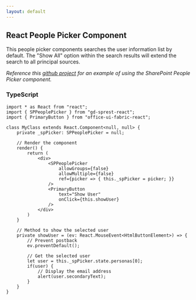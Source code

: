 ```yaml
---
layout: default
---
```


## React People Picker Component

This people picker components searches the user information list by default. The "Show All" option within the search results will extend the search to all principal sources.

_Reference this [github project](https://github.com/gunjandatta/sprest-webparts/tree/master/src/email) for an example of using the SharePoint People Picker component._

### TypeScript

```tsx
import * as React from "react";
import { SPPeoplePicker } from "gd-sprest-react";
import { PrimaryButton } from "office-ui-fabric-react";

class MyClass extends React.Component<null, null> {
    private _spPicker: SPPeoplePicker = null;

    // Render the component
    render() {
        return (
            <div>
                <SPPeoplePicker
                    allowGroups={false}
                    allowMultiple={false}
                    ref={picker => { this._spPicker = picker; }}
                />
                <PrimaryButton
                    text="Show User"
                    onClick={this.showUser}
                />
            </div>
        )
    }

    // Method to show the selected user
    private showUser = (ev: React.MouseEvent<HtmlButtonElement>) => {
        // Prevent postback
        ev.preventDefault();

        // Get the selected user
        let user = this._spPicker.state.personas[0];
        if(user) {
            // Display the email address
            alert(user.secondaryText);
        }
    }
}
```